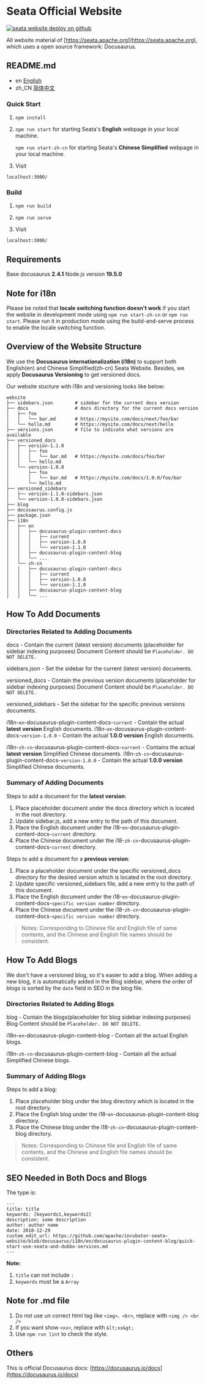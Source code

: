 # Seata Official Website

[![seata website deploy on github](https://github.com/apache/incubator-seata-website/actions/workflows/deploy.yml/badge.svg?branch=docusaurus)](https://github.com/apache/incubator-seata-website/actions/workflows/deploy.yml)

All website material of [https://seata.apache.org](https://seata.apache.org), which uses a open source framework: Docusaurus.

## README.md

- en [English](README.md)
- zh_CN [简体中文](readme/README.zh_CN.md)

### Quick Start

1. `npm install`

2. `npm run start` for starting Seata's **English** webpage in your local machine.

    `npm run start-zh-cn` for starting Seata's **Chinese Simplified** webpage in your local machine.

3. Visit

```text
localhost:3000/
```

### Build

1. `npm run build`

2. `npm run serve`

3. Visit

```text
localhost:3000/
```

## Requirements

Base docusaurus **2.4.1**
Node.js version **19.5.0**

## Note for i18n

Please be noted that **locale switching function doesn't work** if you start the website in development mode using `npm run start-zh-cn` or `npm run start`. Please run it in production mode using the build-and-serve process to enable the locale switching function.

## Overview of the Website Structure

We use the **Docusaurus internationalization (i18n)** to support both English(en) and Chinese Simplified(zh-cn) Seata Website. Besides, we apply **Docusaurus Versioning** to get versioned docs.

Our website stucture with i18n and versioning looks like below:

```text
website
├── sidebars.json        # sidebar for the current docs version
├── docs                 # docs directory for the current docs version
│   ├── foo
│   │   └── bar.md       # https://mysite.com/docs/next/foo/bar
│   └── hello.md         # https://mysite.com/docs/next/hello
├── versions.json        # file to indicate what versions are available
├── versioned_docs
│   ├── version-1.1.0
│   │   ├── foo
│   │   │   └── bar.md   # https://mysite.com/docs/foo/bar
│   │   └── hello.md
│   └── version-1.0.0
│       ├── foo
│       │   └── bar.md   # https://mysite.com/docs/1.0.0/foo/bar
│       └── hello.md
├── versioned_sidebars
│   ├── version-1.1.0-sidebars.json
│   └── version-1.0.0-sidebars.json
├── blog
├── docusaurus.config.js
├── package.json
├── i18n
│   ├── en
│   │   ├── docusaurus-plugin-content-docs
│   │   │   ├── current
│   │   │   ├── version-1.0.0
│   │   │   └── version-1.1.0
│   │   ├── docusaurus-plugin-content-blog
│   │   └── ...
│   └── zh-cn
│   │   ├── docusaurus-plugin-content-docs
│   │   │   ├── current
│   │   │   ├── version-1.0.0
│   │   │   └── version-1.1.0
│   │   ├── docusaurus-plugin-content-blog
│   │   └── ...
```

## How To Add Documents

### Directories Related to Adding Documents

docs - Contain the current (latest version) documents (placeholder for sidebar indexing purposes)
    Document Content should be `Placeholder. DO NOT DELETE.`

sidebars.json - Set the sidebar for the current (latest version) documents.

versioned_docs - Contain the previous version documents (placeholder for sidebar indexing purposes)
    Document Content should be `Placeholder. DO NOT DELETE.`

versioned_sidebars - Set the sidebar for the specific previous versions documents.

i18n-`en`-docusaurus-plugin-content-docs-`current` - Contain the actual **latest version** English documents.
i18n-`en`-docusaurus-plugin-content-docs-`version-1.0.0` - Contain the actual **1.0.0 version** English documents.

i18n-`zh-cn`-docusaurus-plugin-content-docs-`current` - Contains the actual **latest version** Simplified Chinese documents.
i18n-`zh-cn`-docusaurus-plugin-content-docs-`version-1.0.0` - Contain the actual **1.0.0 version** Simplified Chinese documents.

### Summary of Adding Documents

Steps to add a document for the **latest version**:

1. Place placeholder document under the docs directory which is located in the root directory.
2. Update sidebar.js, add a new entry to the path of this document.
3. Place the English document under the i18-`en`-docusaurus-plugin-content-docs-`current` directory.
4. Place the Chinese document under the i18-`zh-cn`-docusaurus-plugin-content-docs-`current` directory.

Steps to add a document for a **previous version**:

1. Place a placeholder document under the specific versioned_docs directory for the desired version which is located in the root directory.
2. Update specific versioned_sidebars file, add a new entry to the path of this document.
3. Place the English document under the i18-`en`-docusaurus-plugin-content-docs-`specific version number` directory.
4. Place the Chinese document under the i18-`zh-cn`-docusaurus-plugin-content-docs-`specific version number` directory.

> Notes: Corresponding to Chinese file and English file of same contents, and the Chinese and English file names should be consistent.

## How To Add Blogs

We don't have a versioned blog, so it's easier to add a blog. When adding a new blog, it is automatically added in the Blog sidebar, where the order of blogs is sorted by the `date` field in SEO in the blog file.

### Directories Related to Adding Blogs

blog - Contain the blogs(placeholder for blog sidebar indexing purposes)
    Blog Content should be `Placeholder. DO NOT DELETE.`

i18n-`en`-docusaurus-plugin-content-blog - Contain all the actual English blogs.

i18n-`zh-cn`-docusaurus-plugin-content-blog - Contain all the actual Simplified Chinese blogs.

### Summary of Adding Blogs

Steps to add a blog:

1. Place placeholder blog under the blog directory which is located in the root directory.
2. Place the English blog under the i18-`en`-docusaurus-plugin-content-blog directory.
3. Place the Chinese blog under the i18-`zh-cn`-docusaurus-plugin-content-blog directory.

> Notes: Corresponding to Chinese file and English file of same contents, and the Chinese and English file names should be consistent.

## SEO Needed in Both Docs and Blogs

The type is:

```text
---
title: title
keywords: [keywords1,keywords2]
description: some description
author: author name
date: 2018-12-29
custom_edit_url: https://github.com/apache/incubator-seata-website/blob/docusaurus/i18n/en/docusaurus-plugin-content-blog/quick-start-use-seata-and-dubbo-services.md
---
```

**Note:**

1. `title` can not include `:`
2. `keywords` must be a `Array`
<!-- 3. `custom_edit_url` is a link to the doc in this repo, required. -->

## Note for .md file

1. Do not use un correct html tag like `<img>、<br>`, replace with `<img /> <br />`
2. If you want show `<xx>`, replace with `&lt;xx&gt;`
3. Use `npm run lint` to check the style.

## Others

This is official Docusaurus docs: [https://docusaurus.io/docs](https://docusaurus.io/docs)
